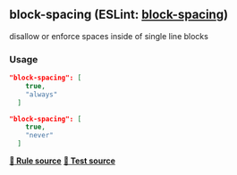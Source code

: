 <!-- Start:AutoDoc:: Modify `src/readme/rules.ts` and run `gulp readme` to update block -->
## block-spacing (ESLint: [block-spacing](http://eslint.org/docs/rules/block-spacing))

disallow or enforce spaces inside of single line blocks

### Usage

```json
"block-spacing": [
    true,
    "always"
  ]
```

```json
"block-spacing": [
    true,
    "never"
  ]
```
**[:straight_ruler: Rule source](https://github.com/buzinas/tslint-eslint-rules/blob/master/src/rules/blockSpacingRule.ts)**
**[:blue_book: Test source](https://github.com/buzinas/tslint-eslint-rules/blob/master/src/test/rules/blockSpacingRuleTests.ts)**

<!-- End:AutoDoc -->
